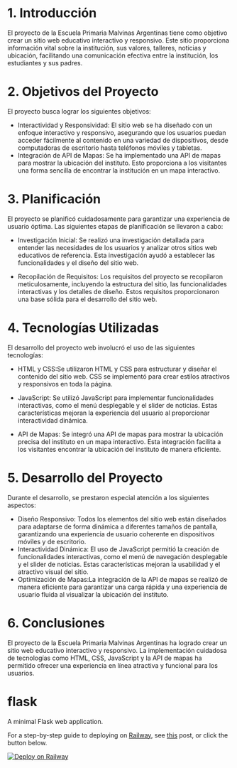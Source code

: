 # 1. Introducción

El proyecto de la Escuela Primaria Malvinas Argentinas tiene como objetivo crear
un sitio web educativo interactivo y responsivo. Este sitio proporciona
información vital sobre la institución, sus valores, talleres, noticias y ubicación,
facilitando una comunicación efectiva entre la institución, los estudiantes y sus
padres.

# 2. Objetivos del Proyecto

El proyecto busca lograr los siguientes objetivos:
- Interactividad y Responsividad: El sitio web se ha diseñado con un enfoque
interactivo y responsivo, asegurando que los usuarios puedan acceder fácilmente
al contenido en una variedad de dispositivos, desde computadoras de escritorio
hasta teléfonos móviles y tabletas.
- Integración de API de Mapas: Se ha implementado una API de mapas para
mostrar la ubicación del instituto. Esto proporciona a los visitantes una forma
sencilla de encontrar la institución en un mapa interactivo.

# 3. Planificación

El proyecto se planificó cuidadosamente para garantizar una experiencia de
usuario óptima. Las siguientes etapas de planificación se llevaron a cabo:

- Investigación Inicial: Se realizó una investigación detallada para entender las necesidades de los usuarios y analizar otros sitios web educativos de referencia. Esta investigación ayudó a establecer las funcionalidades y el diseño del sitio web.

- Recopilación de Requisitos: Los requisitos del proyecto se recopilaron meticulosamente, incluyendo la estructura del sitio, las funcionalidades interactivas y los detalles de diseño. Estos requisitos proporcionaron una base sólida para el desarrollo del sitio web.

# 4. Tecnologías Utilizadas

El desarrollo del proyecto web involucró el uso de las siguientes tecnologías:

- HTML y CSS:Se utilizaron HTML y CSS para estructurar y diseñar el contenido
del sitio web. CSS se implementó para crear estilos atractivos y responsivos en
toda la página.

- JavaScript: Se utilizó JavaScript para implementar funcionalidades interactivas,
como el menú desplegable y el slider de noticias. Estas características mejoran la
experiencia del usuario al proporcionar interactividad dinámica.

- API de Mapas: Se integró una API de mapas para mostrar la ubicación precisa del
instituto en un mapa interactivo. Esta integración facilita a los visitantes
encontrar la ubicación del instituto de manera eficiente.

# 5. Desarrollo del Proyecto

Durante el desarrollo, se prestaron especial atención a los siguientes aspectos:
- Diseño Responsivo: Todos los elementos del sitio web están diseñados para
adaptarse de forma dinámica a diferentes tamaños de pantalla, garantizando una
experiencia de usuario coherente en dispositivos móviles y de escritorio.
- Interactividad Dinámica: El uso de JavaScript permitió la creación de
funcionalidades interactivas, como el menú de navegación desplegable y el slider
de noticias. Estas características mejoran la usabilidad y el atractivo visual del
sitio.
- Optimización de Mapas:La integración de la API de mapas se realizó de manera
eficiente para garantizar una carga rápida y una experiencia de usuario fluida al
visualizar la ubicación del instituto.

# 6. Conclusiones

El proyecto de la Escuela Primaria Malvinas Argentinas ha logrado crear un sitio
web educativo interactivo y responsivo. La implementación cuidadosa de tecnologías como HTML, CSS, JavaScript y la API de mapas ha permitido ofrecer una experiencia en línea atractiva y funcional para los usuarios.



# flask
A minimal Flask web application.

For a step-by-step guide to deploying on [Railway](https://railway.app/?referralCode=alphasec), see [this](https://alphasec.io/how-to-deploy-a-python-flask-app-on-railway/) post, or click the button below.

[![Deploy on Railway](https://railway.app/button.svg)](https://railway.app/new/template/igzwwg?referralCode=alphasec)
